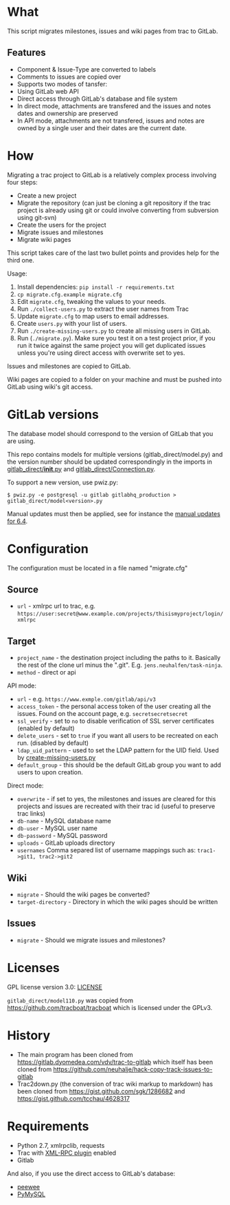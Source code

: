 What
=====

 This script migrates milestones, issues and wiki pages from trac to GitLab.

Features
--------
 * Component & Issue-Type are converted to labels
 * Comments to issues are copied over
 * Supports two modes of tansfer:
  * Using GitLab web API
  * Direct access through GitLab's database and file system
 * In direct mode, attachments are transfered and the issues and notes dates and ownership are preserved
 * In API mode, attachments are not transfered, issues and notes are owned by a single user and their dates are the current date.

How
====

Migrating a trac project to GitLab is a relatively complex process involving four steps:

 * Create a new project
 * Migrate the repository (can just be cloning a git repository if the trac project is already using git or could involve converting from subversion using git-svn)
 * Create the users for the project
 * Migrate issues and milestones
 * Migrate wiki pages

This script takes care of the last two bullet points and provides help for the third one.

 Usage:

  1. Install dependencies: `pip install -r requirements.txt`
  1. `cp migrate.cfg.example migrate.cfg`
  1. Edit `migrate.cfg`, tweaking the values to your needs.
  1. Run `./collect-users.py` to extract the user names from Trac
  1. Update `migrate.cfg` to map users to email addresses.
  1. Create `users.py` with your list of users.
  1. Run `./create-missing-users.py` to create all missing users in GitLab.
  1. Run (`./migrate.py`). Make sure you test it on a test project prior, if you run it twice against the same project you will get duplicated issues unless you're using direct access with overwrite set to yes.

Issues and milestones are copied to GitLab.

Wiki pages are copied to a folder on your machine and must be pushed into GitLab using wiki's git access.

GitLab versions
===============

The database model should correspond to the version of GitLab that you are using.

This repo contains models for multiple versions (gitlab_direct/model<version>.py) and the version number should be updated correspondingly in the imports in [gitlab_direct/__init__.py](gitlab_direct/__init__.py) and [gitlab_direct/Connection.py](gitlab_direct/Connection.py).

To support a new version, use pwiz.py:

```
$ pwiz.py -e postgresql -u gitlab gitlabhq_production > gitlab_direct/model<version>.py
```

Manual updates must then be applied, see for instance the [manual updates for 6.4](https://gitlab.dyomedea.com/vdv/trac-to-gitlab/commit/8a5592a7b996054849bf7ac21fd5fec267db1df9).

Configuration
=============

The configuration must be located in a file named "migrate.cfg"

Source
-------

 * `url` - xmlrpc url to trac, e.g. `https://user:secret@www.example.com/projects/thisismyproject/login/xmlrpc`

Target
-------

 * `project_name` - the destination project including the paths to it. Basically the rest of the clone url minus the ".git". E.g. `jens.neuhalfen/task-ninja`.
 * `method` - direct or api

API mode:

 * `url` - e.g. `https://www.exmple.com/gitlab/api/v3`
 * `access_token` - the personal access token of the user creating all the issues. Found on the account page,  e.g. `secretsecretsecret`
 * `ssl_verify` - set to `no` to disable verification of SSL server certificates (enabled by default)
 * `delete_users` - set to `true` if you want all users to be recreated on each run. (disabled by default)
 * `ldap_uid_pattern` - used to set the LDAP pattern for the UID field. Used by [create-missing-users.py](create-missing-users.py)
 * `default_group` - this should be the default GitLab group you want to add users to upon creation.

Direct mode:

 * `overwrite` - if set to yes, the milestones and issues are cleared for this projects and issues are recreated with their trac id (useful to preserve trac links)
 * `db-name` - MySQL database name
 * `db-user` - MySQL user name
 * `db-password` - MySQL password
 * `uploads` - GitLab uploads directory
 * `usernames` Comma separed list of username mappings such as: `trac1->git1, trac2->git2`

Wiki
----

 * `migrate` - Should the wiki pages be converted?
 * `target-directory` - Directory in which the wiki pages should be written

Issues
------

 * `migrate` - Should we migrate issues and milestones?

Licenses
========

GPL license version 3.0: [LICENSE](LICENSE)

`gitlab_direct/model110.py` was copied from
https://github.com/tracboat/tracboat which is licensed under the GPLv3.

History
=======

 * The main program has been cloned from https://gitlab.dyomedea.com/vdv/trac-to-gitlab which itself has been cloned from https://github.com/neuhalje/hack-copy-track-issues-to-gitlab
 * Trac2down.py (the conversion of trac wiki markup to markdown) has been cloned from https://gist.github.com/sgk/1286682 and https://gist.github.com/tcchau/4628317

Requirements
==============

 * Python 2.7, xmlrpclib, requests
 * Trac with [XML-RPC plugin](http://trac-hacks.org/wiki/XmlRpcPlugin) enabled
 * Gitlab

 And also, if you use the direct access to GitLab's database:

 * [peewee](https://github.com/coleifer/peewee)
 * [PyMySQL](https://github.com/PyMySQL/PyMySQL)

